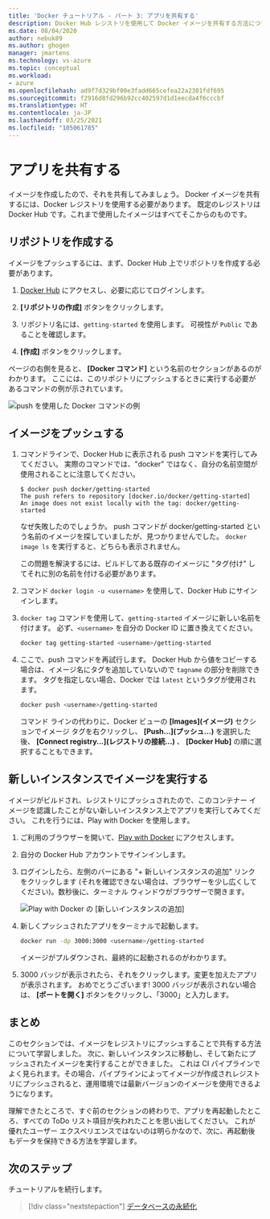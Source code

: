 ```yaml
---
title: 'Docker チュートリアル - パート 3: アプリを共有する'
description: Docker Hub レジストリを使用して Docker イメージを共有する方法について説明します。
ms.date: 08/04/2020
author: nebuk89
ms.author: ghogen
manager: jmartens
ms.technology: vs-azure
ms.topic: conceptual
ms.workload:
- azure
ms.openlocfilehash: ad9f7d329bf00e3fadd665cefea22a2301fdf695
ms.sourcegitcommit: f2916d8fd296b92cc402597d1d1eecda4f6cccbf
ms.translationtype: HT
ms.contentlocale: ja-JP
ms.lasthandoff: 03/25/2021
ms.locfileid: "105061785"
---
```

# <a name="share-your-app"></a>アプリを共有する

イメージを作成したので、それを共有してみましょう。 Docker イメージを共有するには、Docker レジストリを使用する必要があります。 既定のレジストリは Docker Hub です。これまで使用したイメージはすべてそこからのものです。

## <a name="create-a-repo"></a>リポジトリを作成する

イメージをプッシュするには、まず、Docker Hub 上でリポジトリを作成する必要があります。

1. [Docker Hub](https://hub.docker.com/signup/msftedge?utm_source=msftedge) にアクセスし、必要に応じてログインします。

1. **[リポジトリの作成]** ボタンをクリックします。

1. リポジトリ名には、`getting-started` を使用します。 可視性が `Public` であることを確認します。

1. **[作成]** ボタンをクリックします。

ページの右側を見ると、 **[Docker コマンド]** という名前のセクションがあるのがわかります。 ここには、このリポジトリにプッシュするときに実行する必要があるコマンドの例が示されています。

![push を使用した Docker コマンドの例](media/push-command.png)

## <a name="push-the-image"></a>イメージをプッシュする

1. コマンドラインで、Docker Hub に表示される push コマンドを実行してみてください。 実際のコマンドでは、"docker" ではなく、自分の名前空間が使用されることに注意してください。

    ```plaintext
    $ docker push docker/getting-started
    The push refers to repository [docker.io/docker/getting-started]
    An image does not exist locally with the tag: docker/getting-started
    ```

    なぜ失敗したのでしょうか。 push コマンドが docker/getting-started という名前のイメージを探していましたが、見つかりませんでした。 `docker image ls` を実行すると、どちらも表示されません。

    この問題を解決するには、ビルドしてある既存のイメージに "タグ付け" してそれに別の名前を付ける必要があります。

1. コマンド `docker login -u <username>` を使用して、Docker Hub にサインインします。

1. `docker tag` コマンドを使用して、`getting-started` イメージに新しい名前を付けます。 必ず、`<username>` を自分の Docker ID に置き換えてください。

    ```bash
    docker tag getting-started <username>/getting-started
    ```

1. ここで、push コマンドを再試行します。 Docker Hub から値をコピーする場合は、イメージ名にタグを追加していないので `tagname` の部分を削除できます。 タグを指定しない場合、Docker では `latest` というタグが使用されます。

    ```bash
    docker push <username>/getting-started
    ```

    コマンド ラインの代わりに、Docker ビューの **[Images]\(イメージ\)** セクションでイメージ タグを右クリックし、 **[Push...]\(プッシュ...\)** を選択した後、 **[Connect registry...]\(レジストリの接続...\)** 、 **[Docker Hub]** の順に選択することもできます。

## <a name="run-the-image-on-a-new-instance"></a>新しいインスタンスでイメージを実行する

イメージがビルドされ、レジストリにプッシュされたので、このコンテナー イメージを認識したことがない新しいインスタンス上でアプリを実行してみてください。 これを行うには、Play with Docker を使用します。

1. ご利用のブラウザーを開いて、[Play with Docker](http://play-with-docker.com) にアクセスします。

1. 自分の Docker Hub アカウントでサインインします。

1. ログインしたら、左側のバーにある "+ 新しいインスタンスの追加" リンクをクリックします (それを確認できない場合は、ブラウザーを少し広くしてください)。数秒後に、ターミナル ウィンドウがブラウザーで開きます。

    ![Play with Docker の [新しいインスタンスの追加]](media/pwd-add-new-instance.png)

1. 新しくプッシュされたアプリをターミナルで起動します。

    ```bash
    docker run -dp 3000:3000 <username>/getting-started
    ```

    イメージがプルダウンされ、最終的に起動されるのがわかります。

1. 3000 バッジが表示されたら、それをクリックします。変更を加えたアプリが表示されます。 おめでとうございます! 3000 バッジが表示されない場合は、 **[ポートを開く]** ボタンをクリックし、「3000」と入力します。

## <a name="recap"></a>まとめ

このセクションでは、イメージをレジストリにプッシュすることで共有する方法について学習しました。 次に、新しいインスタンスに移動し、そして新たにプッシュされたイメージを実行することができました。 これは CI パイプラインでよく見られます。その場合、パイプラインによってイメージが作成されレジストリにプッシュされると、運用環境では最新バージョンのイメージを使用できるようになります。

理解できたところで、すぐ前のセクションの終わりで、アプリを再起動したところ、すべての ToDo リスト項目が失われたことを思い出してください。 これが優れたユーザー エクスペリエンスではないのは明らかなので、次に、再起動後もデータを保持できる方法を学習します。

## <a name="next-steps"></a>次のステップ

チュートリアルを続行します。

> [!div class="nextstepaction"]
> [データベースの永続化](persist-your-data.md)
